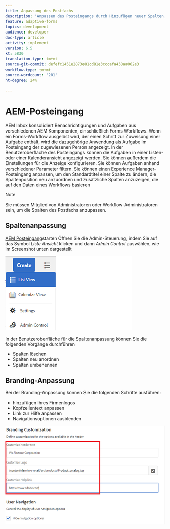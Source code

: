 ```yaml
---
title: Anpassung des Postfachs
description: 'Anpassen des Posteingangs durch Hinzufügen neuer Spalten, die auf Workflow-Daten basieren '
feature: adaptive-forms
topics: development
audience: developer
doc-type: article
activity: implement
version: 6.5
kt: 5830
translation-type: tm+mt
source-git-commit: defefc1451e2873e81cd81e3cccafa438aa062e3
workflow-type: tm+mt
source-wordcount: '201'
ht-degree: 24%

---
```


# AEM-Posteingang

AEM Inbox konsolidiert Benachrichtigungen und Aufgaben aus verschiedenen AEM Komponenten, einschließlich Forms Workflows. Wenn ein Forms-Workflow ausgelöst wird, der einen Schritt zur Zuweisung einer Aufgabe enthält, wird die dazugehörige Anwendung als Aufgabe im Posteingang der zugewiesenen Person angezeigt.
In der Benutzeroberfläche des Posteingangs können die Aufgaben in einer Listen- oder einer Kalenderansicht angezeigt werden. Sie können außerdem die Einstellungen für die Anzeige konfigurieren. Sie können Aufgaben anhand verschiedener Parameter filtern. Sie können einen Experience Manager-Posteingang anpassen, um den Standardtitel einer Spalte zu ändern, die Spaltenposition neu anzuordnen und zusätzliche Spalten anzuzeigen, die auf den Daten eines Workflows basieren


>[!NOTE]
>
>Sie müssen Mitglied von Administratoren oder Workflow-Administratoren sein, um die Spalten des Postfachs anzupassen.

## Spaltenanpassung

[AEM Posteingang](http://localhost:4502/aem/inbox)starten Öffnen Sie die Admin-Steuerung, indem Sie auf das Symbol _Liste Ansicht_ klicken und dann _Admin Control_ auswählen, wie im Screenshot unten dargestellt

![admin-control](assets/open-customization.png)

In der Benutzeroberfläche für die Spaltenanpassung können Sie die folgenden Vorgänge durchführen

* Spalten löschen
* Spalten neu anordnen
* Spalten umbenennen

## Branding-Anpassung

Bei der Branding-Anpassung können Sie die folgenden Schritte ausführen:

* hinzufügen Ihres Firmenlogos
* Kopfzeilentext anpassen
* Link zur Hilfe anpassen
* Navigationsoptionen ausblenden

![inbox-Branding](assets/branding-customization.PNG)
